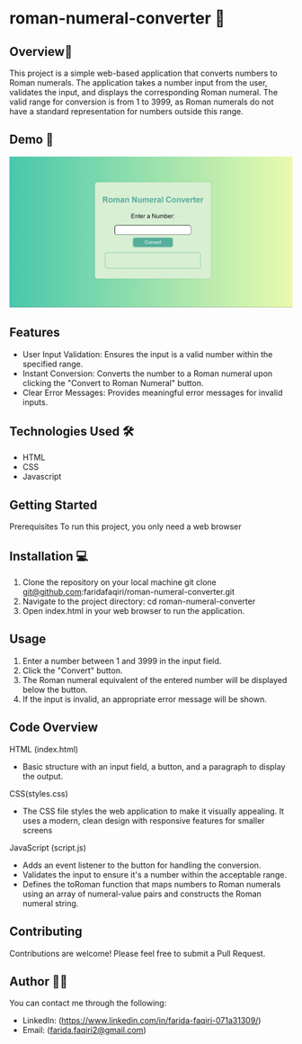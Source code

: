 # roman-numeral-converter 🚀

## Overview📝

This project is a simple web-based application that converts numbers to Roman numerals. The application takes a number input from the user, validates the input, and displays the corresponding Roman numeral. The valid range for conversion is from 1 to 3999, as Roman numerals do not have a standard representation for numbers outside this range.

## Demo 📸

![Project Demo](./image/demo.JPG)

## Features

- User Input Validation: Ensures the input is a valid number within the     specified range.
- Instant Conversion: Converts the number to a Roman numeral upon clicking the "Convert to Roman Numeral" button.
- Clear Error Messages: Provides meaningful error messages for invalid inputs.

## Technologies Used 🛠️

- HTML
- CSS
- Javascript

## Getting Started

Prerequisites
To run this project, you only need a web browser

## Installation 💻

1. Clone the repository on your local machine
   git clone <git@github.com>:faridafaqiri/roman-numeral-converter.git
2. Navigate to the project directory:
   cd roman-numeral-converter
3. Open index.html in your web browser to run the application.

## Usage

1. Enter a number between 1 and 3999 in the input field.
2. Click the "Convert" button.
3. The Roman numeral equivalent of the entered number will be displayed below the button.
4. If the input is invalid, an appropriate error message will be shown.

## Code Overview

HTML (index.html)

- Basic structure with an input field, a button, and a paragraph to display the output.

CSS(styles.css)

- The CSS file styles the web application to make it visually appealing. It uses a modern, clean design with responsive features for smaller screens

JavaScript (script.js)

- Adds an event listener to the button for handling the conversion.
- Validates the input to ensure it's a number within the acceptable range.
- Defines the toRoman function that maps numbers to Roman numerals using an array of numeral-value pairs and constructs the Roman numeral string.

## Contributing

Contributions are welcome! Please feel free to submit a Pull Request.

## Author 👩‍💻

You can contact me through the following:

- LinkedIn: (<https://www.linkedin.com/in/farida-faqiri-071a31309/>)
- Email: (<farida.faqiri2@gmail.com>)
